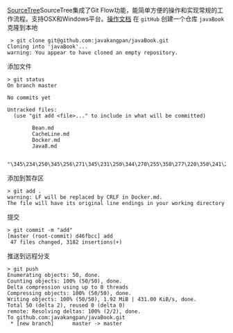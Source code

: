 [SourceTree](https://www.sourcetreeapp.com/)SourceTree集成了Git Flow功能，能简单方便的操作和实现常规的工作流程。支持OSX和Windows平台。[操作文档](https://support.atlassian.com/sourcetree/)
在 `gitHub` 创建一个仓库 `javaBook`
克隆到本地

```
 > git clone git@github.com:javakangpan/javaBook.git
Cloning into 'javaBook'...
warning: You appear to have cloned an empty repository.
```
添加文件
```
> git status
On branch master

No commits yet

Untracked files:
  (use "git add <file>..." to include in what will be committed)

        Bean.md
        CacheLine.md
        Docker.md
        Java8.md

        "\345\234\250\345\256\271\345\231\250\344\270\255\350\277\220\350\241\214Apache\346\234\215\345\212\241\345\231\250.md"
```
添加到暂存区
```
> git add .
warning: LF will be replaced by CRLF in Docker.md.
The file will have its original line endings in your working directory
```
提交
```
> git commit -m "add"
[master (root-commit) d46fbcc] add
 47 files changed, 3182 insertions(+)

```
推送到远程分支
```
> git push
Enumerating objects: 50, done.
Counting objects: 100% (50/50), done.
Delta compression using up to 8 threads
Compressing objects: 100% (50/50), done.
Writing objects: 100% (50/50), 1.92 MiB | 431.00 KiB/s, done.
Total 50 (delta 2), reused 0 (delta 0)
remote: Resolving deltas: 100% (2/2), done.
To github.com:javakangpan/javaBook.git
 * [new branch]      master -> master
```